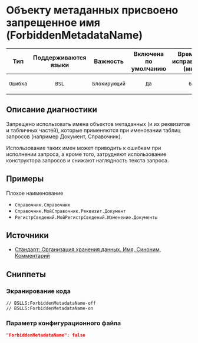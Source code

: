 # Объекту метаданных присвоено запрещенное имя (ForbiddenMetadataName)

|   Тип    | Поддерживаются<br>языки |   Важность    | Включена<br>по умолчанию | Время на<br>исправление (мин) |                    Теги                     |
|:--------:|:-----------------------------:|:-------------:|:------------------------------:|:-----------------------------------:|:-------------------------------------------:|
| `Ошибка` |             `BSL`             | `Блокирующий` |              `Да`              |                `60`                 | `standard`<br>`sql`<br>`design` |

<!-- Блоки выше заполняются автоматически, не трогать -->
## Описание диагностики
<!-- Описание диагностики заполняется вручную. Необходимо понятным языком описать смысл и схему работу -->

Запрещено использовать имена объектов метаданных (и их реквизитов и табличных частей), которые применяются при именовании таблиц запросов (например Документ, Справочник).

Использование таких имен может приводить к ошибкам при исполнении запроса, а кроме того, затрудняют использование конструктора запросов и снижают наглядность текста запроса.

## Примеры
<!-- В данном разделе приводятся примеры, на которые диагностика срабатывает, а также можно привести пример, как можно исправить ситуацию -->

Плохое наименование
- `Справочник.Справочник`
- `Справочник.МойСправочник.Реквизит.Документ`
- `РегистрСведений.МойРегистрСведений.Изменение.Документы`

## Источники
<!-- Необходимо указывать ссылки на все источники, из которых почерпнута информация для создания диагностики -->
<!-- Примеры источников

* Источник: [Стандарт: Тексты модулей](https://its.1c.ru/db/v8std#content:456:hdoc)
* Полезная информация: [Отказ от использования модальных окон](https://its.1c.ru/db/metod8dev#content:5272:hdoc)
* Источник: [Cognitive complexity, ver. 1.4](https://www.sonarsource.com/docs/CognitiveComplexity.pdf) -->
* [Стандарт: Организация хранения данных. Имя, Синоним, Комментарий](https://its.1c.ru/db/v8std#content:474:hdoc:2.5)

## Сниппеты

<!-- Блоки ниже заполняются автоматически, не трогать -->
### Экранирование кода

```bsl
// BSLLS:ForbiddenMetadataName-off
// BSLLS:ForbiddenMetadataName-on
```

### Параметр конфигурационного файла

```json
"ForbiddenMetadataName": false
```

